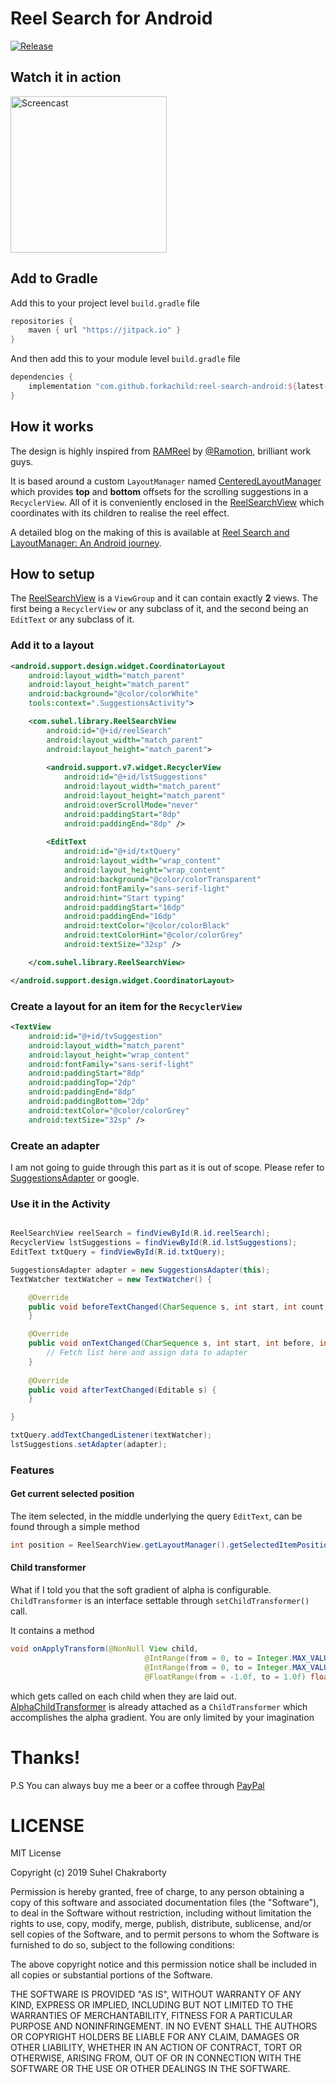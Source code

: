 

# Reel Search for Android

[![Release](https://jitpack.io/v/forkachild/reel-search-android.svg?style=flat-square)](https://jitpack.io/#forkachild/reel-search-android)

## Watch it in action

<img src="https://github.com/forkachild/reel-search-android/blob/master/screen.gif" alt="Screencast" width="250"/>

## Add to Gradle

Add this to your project level `build.gradle` file

```gradle
repositories {
    maven { url "https://jitpack.io" }
}
```

And then add this to your module level `build.gradle` file

```gradle
dependencies {
    implementation "com.github.forkachild:reel-search-android:${latest-version}"
}
```

## How it works

The design is highly inspired from [RAMReel] by [@Ramotion], brilliant work guys.

It is based around a custom `LayoutManager` named [CenteredLayoutManager] which provides **top** and **bottom** offsets for the scrolling suggestions in a `RecyclerView`. All of it is conveniently enclosed in the [ReelSearchView] which coordinates with its children to realise the reel effect.

A detailed blog on the making of this is available at [Reel Search and LayoutManager: An Android journey].

## How to setup

The [ReelSearchView] is a `ViewGroup` and it can contain exactly **2** views. The first being a `RecyclerView` or any subclass of it, and the second being an `EditText` or any subclass of it.

### Add it to a layout

```xml
<android.support.design.widget.CoordinatorLayout
    android:layout_width="match_parent"  
    android:layout_height="match_parent"
    android:background="@color/colorWhite"  
    tools:context=".SuggestionsActivity">  

    <com.suhel.library.ReelSearchView  
        android:id="@+id/reelSearch"  
        android:layout_width="match_parent"  
        android:layout_height="match_parent">  
  
        <android.support.v7.widget.RecyclerView  
            android:id="@+id/lstSuggestions"  
            android:layout_width="match_parent"  
            android:layout_height="match_parent"  
            android:overScrollMode="never"  
            android:paddingStart="8dp"  
            android:paddingEnd="8dp" />  
  
        <EditText  
            android:id="@+id/txtQuery"  
            android:layout_width="wrap_content"  
            android:layout_height="wrap_content"  
            android:background="@color/colorTransparent"  
            android:fontFamily="sans-serif-light"  
            android:hint="Start typing"  
            android:paddingStart="16dp"  
            android:paddingEnd="16dp"  
            android:textColor="@color/colorBlack"  
            android:textColorHint="@color/colorGrey"  
            android:textSize="32sp" />  

    </com.suhel.library.ReelSearchView>

</android.support.design.widget.CoordinatorLayout>
```

### Create a layout for an item for the `RecyclerView`
```xml
<TextView
    android:id="@+id/tvSuggestion"
    android:layout_width="match_parent"
    android:layout_height="wrap_content"
    android:fontFamily="sans-serif-light"
    android:paddingStart="8dp"
    android:paddingTop="2dp"
    android:paddingEnd="8dp"
    android:paddingBottom="2dp"
    android:textColor="@color/colorGrey"
    android:textSize="32sp" />
```

### Create an adapter

I am not going to guide through this part as it is out of scope. Please refer to [SuggestionsAdapter] or google.

### Use it in the Activity

```java

ReelSearchView reelSearch = findViewById(R.id.reelSearch);
RecyclerView lstSuggestions = findViewById(R.id.lstSuggestions);
EditText txtQuery = findViewById(R.id.txtQuery);

SuggestionsAdapter adapter = new SuggestionsAdapter(this);
TextWatcher textWatcher = new TextWatcher() {

    @Override
    public void beforeTextChanged(CharSequence s, int start, int count, int after) {
    }

    @Override
    public void onTextChanged(CharSequence s, int start, int before, int count) {
        // Fetch list here and assign data to adapter
    }
    
    @Override
    public void afterTextChanged(Editable s) {
    }

}

txtQuery.addTextChangedListener(textWatcher);
lstSuggestions.setAdapter(adapter);

```
### Features

#### Get current selected position

The item selected, in the middle underlying the query `EditText`, can be found through a simple method

```java
int position = ReelSearchView.getLayoutManager().getSelectedItemPosition()
```

#### Child transformer

What if I told you that the soft gradient of alpha is configurable. `ChildTransformer` is an interface settable through `setChildTransformer()` call.

It contains a method

```java
void onApplyTransform(@NonNull View child,
                              @IntRange(from = 0, to = Integer.MAX_VALUE) int index,
                              @IntRange(from = 0, to = Integer.MAX_VALUE) int screenPosition,
                              @FloatRange(from = -1.0f, to = 1.0f) float centerOffset);
```

which gets called on each child when they are laid out. [AlphaChildTransformer] is already attached as a `ChildTransformer` which accomplishes the alpha gradient. You are only limited by your imagination

# Thanks!

P.S You can always buy me a beer or a coffee through [PayPal]

# LICENSE

MIT License

Copyright (c) 2019 Suhel Chakraborty

Permission is hereby granted, free of charge, to any person obtaining a copy
of this software and associated documentation files (the "Software"), to deal
in the Software without restriction, including without limitation the rights
to use, copy, modify, merge, publish, distribute, sublicense, and/or sell
copies of the Software, and to permit persons to whom the Software is
furnished to do so, subject to the following conditions:

The above copyright notice and this permission notice shall be included in all
copies or substantial portions of the Software.

THE SOFTWARE IS PROVIDED "AS IS", WITHOUT WARRANTY OF ANY KIND, EXPRESS OR
IMPLIED, INCLUDING BUT NOT LIMITED TO THE WARRANTIES OF MERCHANTABILITY,
FITNESS FOR A PARTICULAR PURPOSE AND NONINFRINGEMENT. IN NO EVENT SHALL THE
AUTHORS OR COPYRIGHT HOLDERS BE LIABLE FOR ANY CLAIM, DAMAGES OR OTHER
LIABILITY, WHETHER IN AN ACTION OF CONTRACT, TORT OR OTHERWISE, ARISING FROM,
OUT OF OR IN CONNECTION WITH THE SOFTWARE OR THE USE OR OTHER DEALINGS IN THE
SOFTWARE.

[RAMReel]: https://github.com/Ramotion/reel-search
[@Ramotion]: https://github.com/Ramotion
[CenteredLayoutManager]: https://github.com/forkachild/reel-search-android/blob/master/library/src/main/java/com/suhel/library/CenteredLayoutManager.java
[ReelSearchView]: https://github.com/forkachild/reel-search-android/blob/master/library/src/main/java/com/suhel/library/ReelSearchView.java
[SuggestionsAdapter]: https://github.com/forkachild/reel-search-android/blob/master/app/src/main/java/com/suhel/reelsearch/SuggestionsAdapter.java
[AlphaChildTransformer]: https://github.com/forkachild/reel-search-android/blob/master/library/src/main/java/com/suhel/library/AlphaChildTransformer.java
[Reel Search and LayoutManager: An Android journey]: https://medium.com/@suhelchakraborty/reel-search-and-layoutmanager-an-android-journey-e2f925c8410f
[PayPal]: https://paypal.me/suhelchakraborty
